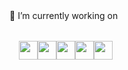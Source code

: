 <html>
<body>
🔭 I’m currently working on <br><br>
<div class="my-workings" style="display:flex;margin:15px;">
    <a href="https://html.com/" target="_blank"><img width="30" height="30" src="https://img.icons8.com/color/48/000000/html-5--v1.png"/></a>
   <a href="https://www.w3.org/Style/CSS/Overview.en.html" target="_blank"><img width="30" height="30" src="https://img.icons8.com/color/48/000000/css3.png"/></a>
   <a href="https://www.javascript.com/" target="_blank"><img width="30" height="30" src="https://img.icons8.com/dusk/48/000000/javascript-logo.png"/></a>
   <a href="https://www.javascript.com/" target="_blank"><img width="30" height="30" src="https://img.icons8.com/color/48/000000/django.png"/></a>
   <a href="https://reactjs.org/" target="_blank"><img width="30" height="30" src="https://img.icons8.com/nolan/64/react-native.png"/></a>
</div>
</body>
</html>
